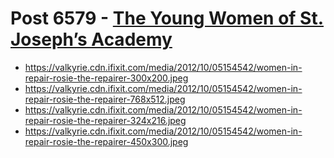 # Post 6579 - [The Young Women of St. Joseph’s Academy](https://www.ifixit.com/News/6579/the-young-women-of-st-josephs-academy)

- https://valkyrie.cdn.ifixit.com/media/2012/10/05154542/women-in-repair-rosie-the-repairer-300x200.jpeg
- https://valkyrie.cdn.ifixit.com/media/2012/10/05154542/women-in-repair-rosie-the-repairer-768x512.jpeg
- https://valkyrie.cdn.ifixit.com/media/2012/10/05154542/women-in-repair-rosie-the-repairer-324x216.jpeg
- https://valkyrie.cdn.ifixit.com/media/2012/10/05154542/women-in-repair-rosie-the-repairer-450x300.jpeg
